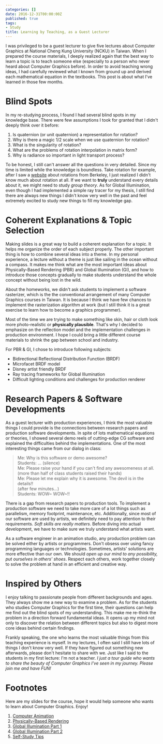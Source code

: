 ```yaml
---
categories: []
date: 2016-12-31T00:00:00Z
published: true
tags:
- Study
title: Learning by Teaching, as a Guest Lecturer
---
```


I was privileged to be a guest lecturer to give five lectures about Computer Graphics at National Cheng Kung University (NCKU) in Taiwan. When I prepared the course materials, I deeply realized again that the best way to learn a topic is to teach someone else (especially to a person who never heard about Computer Graphics before). In order to avoid teaching wrong ideas, I had carefully reviewed what I known from ground up and derived each mathematical equation in the textbooks. This post is about what I've learned in those few months.
<!--more-->

# Blind Spots

In my re-studying process, I found I had several blind spots in my knowledge base. There were few assumptions I took for granted that I didn't deeply think over it before:

1. Is quaternion (or unit quaternion) a representation for rotation?
2. Why is there a magic 1/2 scale when we use quaternion for rotation?
3. What is the singularity of rotation?
4. What are the problems of rotation interpolation in matrix form?
5. Why is radiance so important in light transport process?

To be honest, I still can't answer all the questions in very detailed. Since my time is limited while the knowledge is boundless. Take rotation for example, after I saw a [website](http://rotations.berkeley.edu/) about rotations from Berkeley, I just realized I didn't know much about rotation at all. If we want to **truly** understand every details about it, we might need to study <span class="green">*group theory*</span>. As for Global Illumination, even though I had implemented a simple ray tracer for my thesis, I still find there are always new things I didn't know very well in the past and feel extremely excited to study new things to fill my knowledge gap.

# Coherent Explanations & Topic Selection

Making slides is a great way to build a coherent explanation for a topic. It helps me organize the order of each subject properly. The other important thing is how to combine several ideas into a theme. In my personal experience, a lecture without a theme is just like sailing in the ocean without a compass. It makes me think what are the most important ideas about Physically-Based Rendering (PBR) and Global Illumination (GI), and how to introduce those concepts gradually to make students understand the whole concept without being lost in the wild.

About the homeworks, we didn't ask students to implement a software rasterizer, which is the the conventional arrangement of many Computer Graphics courses in Taiwan. It is because I think we have few chances to implement the rasterization algorithm at work (but I still think it is a great exercise to learn how to become a graphics programmer).

Most of the time we are trying to make something like skin, hair or cloth look more photo-realistic or __physically plausible__. That's why I decided to emphasize on the reflection model and the implementation challenges in production environment. I hope I could bring a little different course materials to shrink the gap between school and industry.

For PBR & GI, I chose to introduce following subjects:

* Bidirectional Reflectional Distribution Function (BRDF)
* Microfacet BRDF model
* Disney artist friendly BRDF
* Ray tracing frameworks for Global Illumination
* Difficult lighting conditions and challenges for production renderer

# Research Papers & Software Developments

As a guest lecturer with production experiences, I think the most valuable things I could provide is the connections between research papers and production software developments. In spite of lots mathematical equations or theories, I showed several demo reels of cutting-edge CG software and explained the difficulties behind the implementations. One of the most interesting things came from our dialog in class:

>Me: Why is this software or demo awesome?<br>
>Students: ... (silence)<br>
>Me: Please raise your hand if you can't find any awesomeness at all.<br>
>(more than half of class students raised their hands)<br>
>Me: Please let me explain why it is awesome. The devil is in the details!!<br>
>(after few minutes...)<br>
>Students: WOW~ WOW~!!

There is a gap from research papers to production tools. To implement a production software we need to take more care of a lot things such as parallelism, memory footprint, maintenance, etc. Additionally, since most of our software are used by artists, we definitely need to pay attention to their requirements. _Soft skills are really matters_. Before diving into actual development, we have to make sure we truly understand what artists want.

As a software engineer in an animation studio, any production problem can be solved either by artists or programmers. Don't obsess over using fancy programming languages or technologies. Sometimes, artists' solutions are more effective than our own. We should <span class="blue">_open up our mind to any possibility, put ourselves in others' shoes_</span>. Respect each others, work together closely to solve the problem at hand in an efficient and creative way.

# Inspired by Others

I enjoy talking to passionate people from different backgrounds and ages. They always show me a new way to examine a problem. As for the students who studies Computer Graphics for the first time, their questions can help me find out the blind spots of my understanding. This make me re-think the problem in a direction forward fundamental ideas. It opens up my mind not only to discover the relation between different topics but also to digest more core ideas behind certain findings.

Frankly speaking, the one who learns the most valuable things from this teaching experience is myself. In my lectures, I often said I still have lots of things I don't know very well. If they have figured out something new afterwards, please don't hesitate to share with we. Just like I said to the students in my first lecture: I'm not a teacher. <span class="blue">_I just a tour guide who wants to share the beauty of Computer Graphics I've seen in my journey. Please join me and have FUN!_</span>

# Footnotes

Here are my slides for the course, hope it would help someone who wants to learn about Computer Graphics. Enjoy!

1. [Computer Animation](/slides/2016_CG@NCKU/2016.05.10-Computer_Animation.pdf)
2. [Physically-Based Rendering](/slides/2016_CG@NCKU/2016.05.24-Physical-Based_Rendering.pdf)
3. [Global Illumination Part 1](/slides/2016_CG@NCKU/2016.05.31-Global_Illumination_PartI.pdf)
4. [Global Illumination Part 2](/slides/2016_CG@NCKU/2016.06.07-Global_Illumination_PartII.pdf)
5. [Self-Study Tips](/slides/2016_CG@NCKU/2016.05.10-Self-Study_Tips.pdf)
